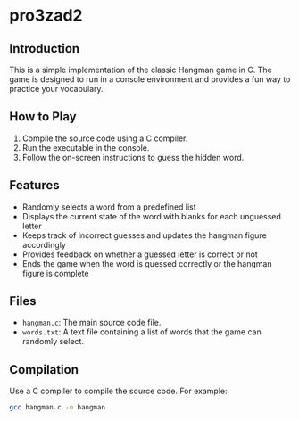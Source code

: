 # pro3zad2

## Introduction
This is a simple implementation of the classic Hangman game in C. The game is designed to run in a console environment and provides a fun way to practice your vocabulary.

## How to Play
1. Compile the source code using a C compiler.
2. Run the executable in the console.
3. Follow the on-screen instructions to guess the hidden word.

## Features
- Randomly selects a word from a predefined list
- Displays the current state of the word with blanks for each unguessed letter
- Keeps track of incorrect guesses and updates the hangman figure accordingly
- Provides feedback on whether a guessed letter is correct or not
- Ends the game when the word is guessed correctly or the hangman figure is complete

## Files
- `hangman.c`: The main source code file.
- `words.txt`: A text file containing a list of words that the game can randomly select.

## Compilation
Use a C compiler to compile the source code. For example:
```bash
gcc hangman.c -o hangman
